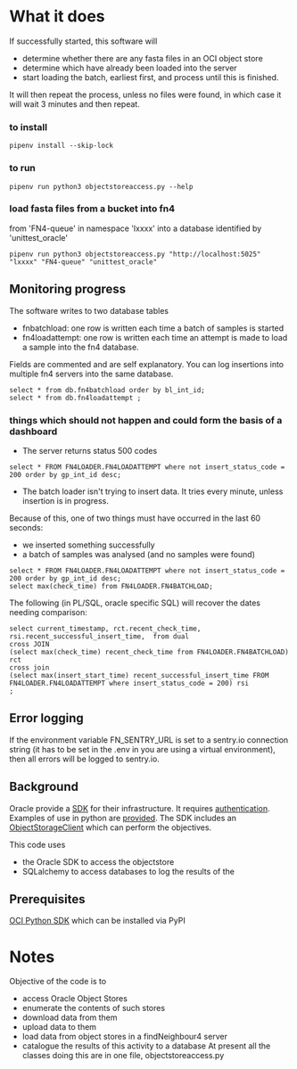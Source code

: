 What it does
============
If successfully started, this software will 
- determine whether there are any fasta files in an OCI object store 
- determine which have already been loaded into the server
- start loading the batch, earliest first, and process until this is finished.

It will then repeat the process, unless no files were found, in which case it will wait 3 minutes and then repeat.

### to install
```
pipenv install --skip-lock
```

### to run
```
pipenv run python3 objectstoreaccess.py --help
```

### load fasta files from a bucket into fn4
from 'FN4-queue' in namespace 'lxxxx' into a database identified by 'unittest_oracle'
```
pipenv run python3 objectstoreaccess.py "http://localhost:5025" "lxxxx" "FN4-queue" "unittest_oracle"
```

## Monitoring progress
The software writes to two database tables
- fnbatchload: one row is written each time a batch of samples is started
- fn4loadattempt: one row is written each time an attempt is made to load a sample into the fn4 database.

Fields are commented and are self explanatory.
You can log insertions into multiple fn4 servers into the same database.
```
select * from db.fn4batchload order by bl_int_id;
select * from db.fn4loadattempt ;
```

### things which should not happen and could form the basis of a dashboard

* The server returns status 500 codes
```
select * FROM FN4LOADER.FN4LOADATTEMPT where not insert_status_code = 200 order by gp_int_id desc;
```
* The batch loader isn't trying to insert data.  It tries every minute, unless insertion is in progress.

Because of this, one of two things must have occurred in the last 60 seconds:
* we inserted something successfully
* a batch of samples was analysed (and no samples were found)

```
select * FROM FN4LOADER.FN4LOADATTEMPT where not insert_status_code = 200 order by gp_int_id desc;
select max(check_time) from FN4LOADER.FN4BATCHLOAD;
```

The following (in PL/SQL, oracle specific SQL) will recover the dates needing comparison:
```
select current_timestamp, rct.recent_check_time, rsi.recent_successful_insert_time,  from dual
cross JOIN
(select max(check_time) recent_check_time from FN4LOADER.FN4BATCHLOAD) rct
cross join 
(select max(insert_start_time) recent_successful_insert_time FROM FN4LOADER.FN4LOADATTEMPT where insert_status_code = 200) rsi
;
```

## Error logging
If the environment variable FN_SENTRY_URL is set to a sentry.io connection string (it has to be set in the .env in you are using a virtual environment), then all errors will be logged to sentry.io.

## Background
Oracle provide a [SDK](https://oracle-cloud-infrastructure-python-sdk.readthedocs.io/en/latest/) for their infrastructure.  It requires [authentication](https://docs.oracle.com/en-us/iaas/Content/API/Concepts/sdkconfig.htm).  Examples of use in python are [provided](https://oracle-cloud-infrastructure-python-sdk.readthedocs.io/en/latest/configuration.html).  The SDK includes an [ObjectStorageClient](https://oracle-cloud-infrastructure-python-sdk.readthedocs.io/en/latest/api/object_storage/client/oci.object_storage.ObjectStorageClient.html) which can perform the objectives.

This code uses 
- the Oracle SDK to access the objectstore
- SQLalchemy to access databases  to log the results of the 

## Prerequisites
[OCI Python SDK](https://oracle-cloud-infrastructure-python-sdk.readthedocs.io/en/latest/installation.html) which can be installed via PyPI

Notes
==========
Objective of the code is to 
- access Oracle Object Stores
- enumerate the contents of such stores
- download data from them
- upload data to them
- load data from object stores in a findNeighbour4 server
- catalogue the results of this activity to a database
At present all the classes doing this are in one file, objectstoreaccess.py
